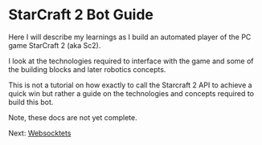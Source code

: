 # StarCraft 2 Bot Guide
Here I will describe my learnings as I build an automated player of the PC game StarCraft 2 (aka Sc2).

I look at the technologies required to interface with the game and some of the building blocks and later robotics concepts.

This is not a tutorial on how exactly to call the Starcraft 2 API to achieve a quick win but rather a guide on the technologies and concepts required to build this bot.

Note, these docs are not yet complete.

Next: [Websocktets](/websockets.md)
